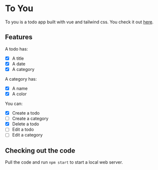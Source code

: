 # To You

To you is a todo app built with vue and tailwind css. You check it out [here](https://cirqlar.github.io/to-you/).

## Features

A todo has:
- [x] A title
- [x] A date
- [x] A category

A category has:
- [x] A name
- [x] A color

You can:
- [X] Create a todo
- [ ] Create a category
- [x] Delete a todo
- [ ] Edit a todo
- [ ] Edit a category

## Checking out the code

Pull the code and run `npm start` to start a local web server. 